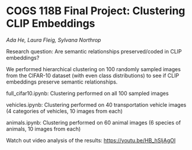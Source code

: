 # COGS 118B Final Project: Clustering CLIP Embeddings

*Ada He, Laura Fleig, Sylvana Northrop*

Research question: Are semantic relationships preserved/coded in CLIP embeddings?

We performed hierarchical clustering on 100 randomly sampled images from the CIFAR-10 dataset (with even class distributions) to see if CLIP embeddings preserve semantic relationships. 

full_cifar10.ipynb: Clustering performed on all 100 sampled images

vehicles.ipynb: Clustering performed on 40 transportation vehicle images (4 categories of vehicles, 10 images from each)

animals.ipynb: Clustering performed on 60 animal images (6 species of animals, 10 images from each)

Watch out video analysis of the results: https://youtu.be/HB_hSljAgOI
